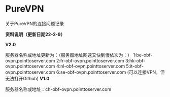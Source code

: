 # PureVPN
关于PureVPN的连接问题记录

**资料说明（更新日期22-2-9）**

**V2.0**

服务器名称或地址更新为：（服务器地址网速又快到慢依次为：）
1:be-obf-ovpn.pointtoserver.com
2:fr-obf-ovpn.pointtoserver.com
3:hk-obf-ovpn.pointtoserver.com
4:nl-obf-ovpn.pointtoserver.com
5:it-obf-ovpn.pointtoserver.com
6:se-obf-ovpn.pointtoserver.com (可以连接VPN，但无法打开Github)
**V1.0**

服务器名称或地址：ch-obf-ovpn.pointtoserver.com
